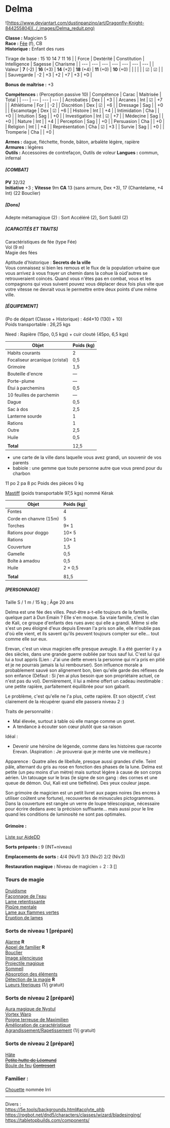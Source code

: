 # Delma

![https://www.deviantart.com/dustinpanzino/art/Dragonfly-Knight-844255804](../_images/Delma_reduit.png)  

**Classe :** Magicien 5   
**Race :** [Fée](http://dnd5e.wikidot.com/fairy) (f), CB  
**Historique :** Enfant des rues  

Tirage de base : 15 10 14 7 11 16
| | Force | Dextérité | Constitution | Intelligence | Sagesse | Charisme | 
| ---  | --- | --- | --- | --- | --- | --- | 
| Valeur | **7** (-2) | **16** (+3) | **14** (+2) | **18** (+4) | **11** (+0) |  **10** (+0) |
|  |  |   |   | ☑ | ☑ |   |
|  Sauvegarde | -2 | +3 | +2 | +7 | +3 | +0 |

**Bonus de maîtrise :** +3  

**Compétences :** (Perception passive 10)
| Compétence | Carac | Maitrisée | Total |
| --- | --- | --- | --- | 
| Acrobaties | Dex |  | +3 |
| Arcanes | Int | ☑ | +7 |
| Athlétisme | For |  | -2 |
| Discrétion | Dex | ☑ | +6 |
| Dressage | Sag |  | +0 |
| Escamotage | Dex | ☑ | +6 |
| Histoire | Int |  | +4 |
| Intimidation | Cha |  | +0 |
| Intuition | Sag |  | +0 |
| Investigation | Int | ☑ | +7 |
| Médecine | Sag |  | +0 |
| Nature | Int |  | +4 |
| Perception | Sag |  | +0 |
| Persuasion | Cha |  | +0 |
| Religion | Int |  | +4 |
| Représentation | Cha | ☑ | +3 |
| Survie | Sag |  | +0 |
| Tromperie | Cha |  | +0 |

**Armes :** dague, fléchette, fronde, bâton, arbalète légère, rapière  
**Armures :** légères  
**Outils :** Accessoires de contrefaçon, Outils de voleur 
**Langues :** commun, infernal  

##### [COMBAT]
**PV** 32/32  
**Initiative** +3 ; **Vitesse** 9m
**CA** 13 (sans armure, Dex +3), 17 (Chantelame, +4 Int) (22 Bouclier)



##### [Dons]
Adepte métamagique (2) : Sort Accéléré (2), Sort Subtil (2)

##### [CAPACITÉS ET TRAITS]
Caractéristiques de fée (type Fée)  
Vol (9 m)  
Magie des fées   

Aptitude d'historique : **Secrets de la ville**  
Vous connaissez si bien les remous et le flux de la population urbaine que vous arrivez à vous frayer un chemin dans la cohue là oùd'autres se retrouveraient coincés. Quand vous n'êtes pas en combat, vous et les compagnons qui vous suivent pouvez vous déplacer deux fois plus vite que votre vitesse ne devrait vous le permettre entre deux points d'une même ville.

##### [ÉQUIPEMENT]
(Po de départ (Classe + Historique) : 4d4×10 (130) + 10)  
Poids transportable : 26,25 kgs  

Need : Rapière (15po, 0,5 kgs) + cuir clouté (45po, 6,5 kgs)

| Objet | Poids (kg) | 
| --- | --- |  
| Habits courants | 2 |
| Focaliseur arcanique (cristal) | 0,5 |
| Grimoire | 1,5 |
| Bouteille d'encre | — | 
| Porte-plume | — | 
| Étui à parchemins | 0,5 |
| 10 feuilles de parchemin | — |
| Dague | 0,5 |
| Sac à dos | 2,5 |
| Lanterne sourde | 1 |
| Rations | 1 | 
| Outre | 2,5 | 
| Huile | 0,5 | 
| |  | 
| **Total** | 12,5 | 
 
+ une carte de la ville dans laquelle vous avez grandi, un souvenir de vos parents  
+ babiole : une gemme que toute personne autre que vous prend pour du charbon  

11 po 
2 pa
8 pc
Poids des pièces 0 kg 


[Mastiff](https://www.aidedd.org/dnd/monstres.php?vf=molosse) (poids transportable 97,5 kgs) nommé Kérak  

| Objet | Poids (kg) | 
| --- | --- |  
| Fontes | 4 |
| Corde en chanvre (15m) | 5 |
| Torches | 9× 1|
| Rations pour doggo | 10× 5 |
| Rations | 10× 1 | 
| Couverture | 1,5 |
| Gamelle | 0,5 |
| Boîte à amadou | 0,5 |
| Huile | 2 × 0,5 | 
| |  | 
| **Total** | 81,5 |


##### [PERSONNAGE]
Taille S / 1 m / 15 kg ; Âge 20 ans  

Delma est une fée des villes. Peut-être a-t-elle toujours de la famille, quelque part à Dun Emain ? Elle s'en moque. Sa vraie famille, c'est le clan de Kali, ce groupe d'enfants des rues avec qui elle a grandi. Même si elle s'est un peu éloigné d'eux depuis Erevan l'a pris son aile, elle n'oublie pas d'où elle vient, et ils savent qu'ils peuvent toujours compter sur elle… tout comme elle sur eux.

Erevan, c'est un vieux magicien elfe presque aveugle. Il a été guerrier il y a des siècles, dans une grande guerre oubliée par tous sauf lui. C'est lui qui lui a tout appris (Lien : J'ai une dette envers la personne qui m'a pris en pitié et je ne pourrais jamais la lui rembourser). Son influence morale a probablement sauvé son alignement bon, bien qu'elle garde des réflexes de son enfance (Défaut : Si j'en ai plus besoin que son propriétaire actuel, ce n'est pas du vol). Dernièrement, il lui a même offert un cadeau inestimable : une petite rapière, parfaitement équilibrée pour son gabarit. 

Le problème, c'est qu'elle ne l'a plus, cette rapière. Et son objectif, c'est clairement de la récupérer quand elle passera niveau 2 :) 

Traits de personnalité : 
- Mal élevée, surtout à table où elle mange comme un goret.
- A tendance à écouter son cœur plutôt que sa raison

Idéal :
- Devenir une héroïne de légende, comme dans les histoires que raconte Erevan. (Aspiration : Je prouverai que je mérite une vie meilleure.)

Apparence :
Quatre ailes de libellule, presque aussi grandes d'elle. Teint pâle, alternant du gris au rose en fonction des phases de la lune.
Delma est petite (un peu moins d'un mètre) mais surtout légère à cause de son corps aérien. 
Un tatouage sur le bras (le signe de son gang : des cornes et une queue de démon. Oui, Kali est une tieffeline). Des yeux couleur jaspe.

Son grimoire de magicien est un petit livret aux pages noires (les encres à utiliser coûtent une fortune), recouvertes de minuscules pictogrammes. Dans la couverture est rangée un verre de loupe télescopique, nécessaire pour écrire dedans avec la précision suffisante… mais aussi pour le lire quand les conditions de luminosité ne sont pas optimales.


#### Grimoire :

[Liste sur AideDD](https://www.aidedd.org/dnd-filters/sorts.php)

**Sorts préparés :** 9 (INT+niveau)

**Emplacements de sorts :** 4/4 (Niv1)  3/3 (Niv2)  2/2 (Niv3)

**Restauration magique :** Niveau de magicien ÷ 2 : 3 []

### Tours de magie

[Druidisme](https://www.aidedd.org/dnd/sorts.php?vf=druidisme)  
[Façonnage de l'eau](https://www.aidedd.org/dnd/sorts.php?vf=faconnage-de-l-eau)    
[Lame retentissante](https://www.aidedd.org/dnd/sorts.php?vf=lame-retentissante)  
[Piqûre mentale](https://www.aidedd.org/dnd/sorts.php?vf=piqure-mentale)   
[Lame aux flammes vertes](https://www.aidedd.org/dnd/sorts.php?vf=lame-aux-flammes-vertes)   
[Éruption de lames](https://www.aidedd.org/dnd/sorts.php?vf=eruption-de-lames)

### Sorts de niveau 1 [préparé]

[Alarme](https://www.aidedd.org/dnd/sorts.php?vf=alarme) **R**  
[Appel de familier](https://www.aidedd.org/dnd/sorts.php?vf=appel-de-familier) **R**  
[Bouclier](https://www.aidedd.org/dnd/sorts.php?vf=bouclier)  
[Image silencieuse](https://www.aidedd.org/dnd/sorts.php?vf=image-silencieuse)  
[Projectile magique](https://www.aidedd.org/dnd/sorts.php?vf=projectile-magique)  
[Sommeil](https://www.aidedd.org/dnd/sorts.php?vf=sommeil)   
[Absorption des éléments](https://www.aidedd.org/dnd/sorts.php?vf=absorption-des-elements)  
[Détection de la magie](https://www.aidedd.org/dnd/sorts.php?vf=detection-de-la-magie) **R**  
[Lueurs féeriques](https://www.aidedd.org/dnd/sorts.php?vf=lueurs-feeriques) (1/j gratuit)

### Sorts de niveau 2 [préparé]

[Aura magique de Nystul](https://www.aidedd.org/dnd/sorts.php?vf=aura-magique-de-nystul)  
[Vortex Warp](http://dnd5e.wikidot.com/spell:vortex-warp)  
[Poigne terreuse de Maximilien](https://www.aidedd.org/dnd/sorts.php?vf=poigne-terreuse-de-maximilien)  
[Amélioration de caractéristique](https://www.aidedd.org/dnd/sorts.php?vf=amelioration-de-caracteristique)  
[Agrandissement/Rapetissement](https://www.aidedd.org/dnd/sorts.php?vf=agrandissement-rapetissement) (1/j gratuit)


### Sorts de niveau 2 [préparé]

[Hâte](https://www.aidedd.org/dnd/sorts.php?vf=hate)  
~~[Petite hutte de Léomund](https://www.aidedd.org/dnd/sorts.php?vf=petite-hutte-de-leomund)~~  
[Boule de feu](https://www.aidedd.org/dnd/sorts.php?vf=boule-de-feu)
~~[Contresort](https://www.aidedd.org/dnd/sorts.php?vf=contresort)~~

### Familier : 
[Chouette](https://www.aidedd.org/dnd/monstres.php?vf=chouette) nommée Irri


_____

Divers :  
https://5e.tools/backgrounds.html#acolyte_phb  
https://rpgbot.net/dnd5/characters/classes/wizard/bladesinging/  
https://tabletopbuilds.com/components/  